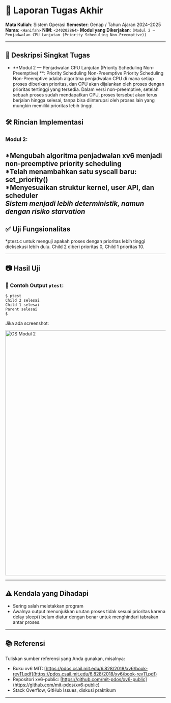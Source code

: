 # 📝 Laporan Tugas Akhir

**Mata Kuliah**: Sistem Operasi
**Semester**: Genap / Tahun Ajaran 2024–2025
**Nama**: `<Hanifah>`
**NIM**: `<240202864>`
**Modul yang Dikerjakan**:
`(Modul 2 — Penjadwalan CPU Lanjutan (Priority Scheduling Non-Preemptive))`

---

## 📌 Deskripsi Singkat Tugas

* **Modul 2 — Penjadwalan CPU Lanjutan (Priority Scheduling Non-Preemptive) **:
Priority Scheduling Non-Preemptive
Priority Scheduling Non-Preemptive adalah algoritma penjadwalan CPU di mana setiap proses diberikan prioritas, dan CPU akan dijalankan oleh proses dengan prioritas tertinggi yang tersedia. Dalam versi non-preemptive, setelah sebuah proses sudah mendapatkan CPU, proses tersebut akan terus berjalan hingga selesai, tanpa bisa diinterupsi oleh proses lain yang mungkin memiliki prioritas lebih tinggi.

## 🛠️ Rincian Implementasi

### Modul 2:

*Mengubah algoritma penjadwalan xv6 menjadi non-preemptive priority scheduling  
*Telah menambahkan satu syscall baru: set_priority()  
*Menyesuaikan struktur kernel, user API, dan scheduler  
*Sistem menjadi lebih deterministik, namun dengan risiko starvation*
---

## ✅ Uji Fungsionalitas

*ptest.c untuk menguji apakah proses dengan prioritas lebih tinggi dieksekusi lebih dulu. Child 2 diberi prioritas 0, Child 1 prioritas 10.

---

## 📷 Hasil Uji

### 📍 Contoh Output `ptest`:

```
$ ptest
Child 2 selesai
Child 1 selesai
Parent selesai
$ 
```

Jika ada screenshot:

<img width="1366" height="768" alt="OS Modul 2" src="https://github.com/user-attachments/assets/00182c6c-1c74-45ed-a003-1ba8226359e2" />


---

## ⚠️ Kendala yang Dihadapi

* Sering salah meletakkan program
* Awalnya output menunjukkan urutan proses tidak sesuai prioritas karena delay sleep() belum diatur dengan benar untuk menghindari tabrakan antar proses.

---

## 📚 Referensi

Tuliskan sumber referensi yang Anda gunakan, misalnya:

* Buku xv6 MIT: [https://pdos.csail.mit.edu/6.828/2018/xv6/book-rev11.pdf](https://pdos.csail.mit.edu/6.828/2018/xv6/book-rev11.pdf)
* Repositori xv6-public: [https://github.com/mit-pdos/xv6-public](https://github.com/mit-pdos/xv6-public)
* Stack Overflow, GitHub Issues, diskusi praktikum

---

